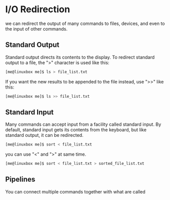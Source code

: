 # I/O Redirection
we can redirect the output of many commands to files, devices, and even to the input of other commands.

## Standard Output
Standard output directs its contents to the display. To redirect standard output to a file, the ">" character is used like this:
```bash
[me@linuxbox me]$ ls > file_list.txt
```
If you want the new results to be appended to the file instead, use ">>" like this:
```bash
[me@linuxbox me]$ ls >> file_list.txt
```

## Standard Input
Many commands can accept input from a facility called standard input. By default, standard input gets its contents from the keyboard, but like standard output, it can be redirected.
```bash
[me@linuxbox me]$ sort < file_list.txt
```

you can use "<" and ">" at same time.
```bash
[me@linuxbox me]$ sort < file_list.txt > sorted_file_list.txt
```

## Pipelines
You can connect multiple commands together with what are called 
<!--stackedit_data:
eyJoaXN0b3J5IjpbLTE5Mzg5OTMyNl19
-->